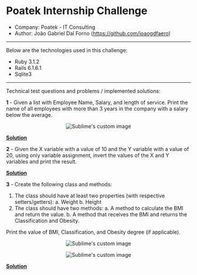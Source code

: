 # Poatek Internship Challenge
- Company: Poatek - IT Consulting
- Author: João Gabriel Dal Forno (https://github.com/joaogdfaero)

---

Below are the technologies used in this challenge:

* Ruby 3.1.2
* Rails 6.1.6.1
* Sqlite3

---

Technical test questions and problems / implemented solutions:

**1** - Given a list with Employee Name, Salary, and length of service. Print the name of all employees with more than 3 years in the company with a salary below the average.
<p align="center">
  <img src="https://user-images.githubusercontent.com/103076610/204514518-6f2ff22d-f4e2-439b-9d9f-41f8d27c3300.png" alt="Sublime's custom image"/>
</p>

[**Solution**]()


**2** - Given the X variable with a value of 10 and the Y variable with a value of 20, using only variable assignment, invert the values of the X and Y variables and print the result.

[**Solution**]()

**3** - Create the following class and methods:
1. The class should have at least two properties (with respective setters/getters):
a. Weight
b. Height
2. The class should have two methods:
a. A method to calculate the BMI and return the value.
b. A method that receives the BMI and returns the Classification and Obesity.

Print the value of BMI, Classification, and Obesity degree (if applicable).
<p align="center">
  <img src="https://user-images.githubusercontent.com/103076610/204515426-3bda72ce-ba71-4cd8-b8f1-ba85231c9cb5.png" alt="Sublime's custom image"/>
</p>
<p align="center">
  <img src="https://user-images.githubusercontent.com/103076610/204515464-8b066853-cbd5-4d6a-bf80-137f905222d7.png" alt="Sublime's custom image"/>
</p>

[**Solution**]()
